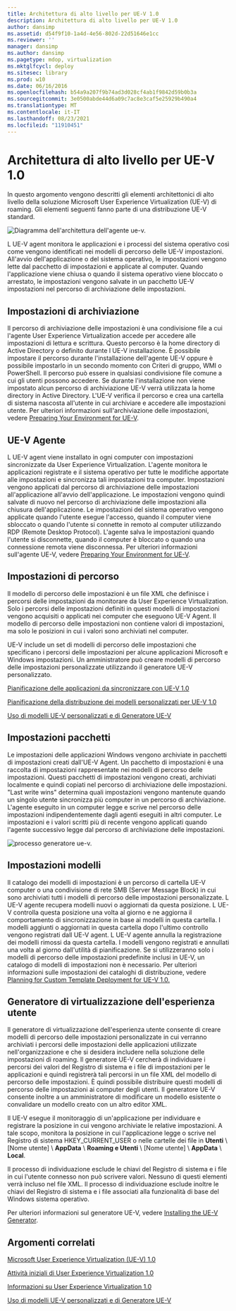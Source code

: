 ```yaml
---
title: Architettura di alto livello per UE-V 1.0
description: Architettura di alto livello per UE-V 1.0
author: dansimp
ms.assetid: d54f9f10-1a4d-4e56-802d-22d51646e1cc
ms.reviewer: ''
manager: dansimp
ms.author: dansimp
ms.pagetype: mdop, virtualization
ms.mktglfcycl: deploy
ms.sitesec: library
ms.prod: w10
ms.date: 06/16/2016
ms.openlocfilehash: b54a9a207f9b74ad3d028cf4ab1f9842d59b0b3a
ms.sourcegitcommit: 3e0500abde44d6a09c7ac8e3caf5e25929b490a4
ms.translationtype: MT
ms.contentlocale: it-IT
ms.lasthandoff: 08/23/2021
ms.locfileid: "11910451"
---
```

# <a name="high-level-architecture-for-ue-v-10"></a>Architettura di alto livello per UE-V 1.0


In questo argomento vengono descritti gli elementi architettonici di alto livello della soluzione Microsoft User Experience Virtualization (UE-V) di roaming. Gli elementi seguenti fanno parte di una distribuzione UE-V standard.

![Diagramma dell'architettura dell'agente ue-v.](images/ue-vagentarchitecturaldiagram.gif)

L UE-V agent monitora le applicazioni e i processi del sistema operativo così come vengono identificati nei modelli di percorso delle UE-V impostazioni. All'avvio dell'applicazione o del sistema operativo, le impostazioni vengono lette dal pacchetto di impostazioni e applicate al computer. Quando l'applicazione viene chiusa o quando il sistema operativo viene bloccato o arrestato, le impostazioni vengono salvate in un pacchetto UE-V impostazioni nel percorso di archiviazione delle impostazioni.

## <a name="settings-storage-location"></a>Impostazioni di archiviazione


Il percorso di archiviazione delle impostazioni è una condivisione file a cui l'agente User Experience Virtualization accede per accedere alle impostazioni di lettura e scrittura. Questo percorso è la home directory di Active Directory o definito durante l UE-V installazione. È possibile impostare il percorso durante l'installazione dell'agente UE-V oppure è possibile impostarlo in un secondo momento con Criteri di gruppo, WMI o PowerShell. Il percorso può essere in qualsiasi condivisione file comune a cui gli utenti possono accedere. Se durante l'installazione non viene impostato alcun percorso di archiviazione UE-V verrà utilizzata la home directory in Active Directory. L'UE-V verifica il percorso e crea una cartella di sistema nascosta all'utente in cui archiviare e accedere alle impostazioni utente. Per ulteriori informazioni sull'archiviazione delle impostazioni, vedere [Preparing Your Environment for UE-V](preparing-your-environment-for-ue-v.md).

## <a name="ue-v-agent"></a>UE-V Agente


L UE-V agent viene installato in ogni computer con impostazioni sincronizzate da User Experience Virtualization. L'agente monitora le applicazioni registrate e il sistema operativo per tutte le modifiche apportate alle impostazioni e sincronizza tali impostazioni tra computer. Impostazioni vengono applicati dal percorso di archiviazione delle impostazioni all'applicazione all'avvio dell'applicazione. Le impostazioni vengono quindi salvate di nuovo nel percorso di archiviazione delle impostazioni alla chiusura dell'applicazione. Le impostazioni del sistema operativo vengono applicate quando l'utente esegue l'accesso, quando il computer viene sbloccato o quando l'utente si connette in remoto al computer utilizzando RDP (Remote Desktop Protocol). L'agente salva le impostazioni quando l'utente si disconnette, quando il computer è bloccato o quando una connessione remota viene disconnessa. Per ulteriori informazioni sull'agente UE-V, vedere [Preparing Your Environment for UE-V](preparing-your-environment-for-ue-v.md).

## <a name="settings-location-templates"></a><a href="" id="bkmk-settingslocationtemplate"></a>Impostazioni di percorso


Il modello di percorso delle impostazioni è un file XML che definisce i percorsi delle impostazioni da monitorare da User Experience Virtualization. Solo i percorsi delle impostazioni definiti in questi modelli di impostazioni vengono acquisiti o applicati nei computer che eseguono UE-V Agent. Il modello di percorso delle impostazioni non contiene valori di impostazioni, ma solo le posizioni in cui i valori sono archiviati nel computer.

UE-V include un set di modelli di percorso delle impostazioni che specificano i percorsi delle impostazioni per alcune applicazioni Microsoft e Windows impostazioni. Un amministratore può creare modelli di percorso delle impostazioni personalizzate utilizzando il generatore UE-V personalizzato.

[Pianificazione delle applicazioni da sincronizzare con UE-V 1.0](planning-which-applications-to-synchronize-with-ue-v-10.md)

[Pianificazione della distribuzione dei modelli personalizzati per UE-V 1.0](planning-for-custom-template-deployment-for-ue-v-10.md)

[Uso di modelli UE-V personalizzati e di Generatore UE-V](working-with-custom-ue-v-templates-and-the-ue-v-generator.md)

## <a name="settings-packages"></a>Impostazioni pacchetti


Le impostazioni delle applicazioni Windows vengono archiviate in pacchetti di impostazioni creati dall'UE-V Agent. Un pacchetto di impostazioni è una raccolta di impostazioni rappresentate nei modelli di percorso delle impostazioni. Questi pacchetti di impostazioni vengono creati, archiviati localmente e quindi copiati nel percorso di archiviazione delle impostazioni. "Last write wins" determina quali impostazioni vengono mantenute quando un singolo utente sincronizza più computer in un percorso di archiviazione. L'agente eseguito in un computer legge e scrive nel percorso delle impostazioni indipendentemente dagli agenti eseguiti in altri computer. Le impostazioni e i valori scritti più di recente vengono applicati quando l'agente successivo legge dal percorso di archiviazione delle impostazioni.

![processo generatore ue-v.](images/ue-vgeneratorprocess.gif)

## <a name="settings-template-catalog"></a>Impostazioni modelli


Il catalogo dei modelli di impostazioni è un percorso di cartella UE-V computer o una condivisione di rete SMB (Server Message Block) in cui sono archiviati tutti i modelli di percorso delle impostazioni personalizzate. L UE-V agente recupera modelli nuovi o aggiornati da questa posizione. L UE-V controlla questa posizione una volta al giorno e ne aggiorna il comportamento di sincronizzazione in base ai modelli in questa cartella. I modelli aggiunti o aggiornati in questa cartella dopo l'ultimo controllo vengono registrati dall UE-V agent. L UE-V agente annulla la registrazione dei modelli rimossi da questa cartella. I modelli vengono registrati e annullati una volta al giorno dall'utilità di pianificazione. Se si utilizzeranno solo i modelli di percorso delle impostazioni predefinite inclusi in UE-V, un catalogo di modelli di impostazioni non è necessario. Per ulteriori informazioni sulle impostazioni dei cataloghi di distribuzione, vedere [Planning for Custom Template Deployment for UE-V 1.0.](planning-for-custom-template-deployment-for-ue-v-10.md)

## <a name="user-experience-virtualization-generator"></a>Generatore di virtualizzazione dell'esperienza utente


Il generatore di virtualizzazione dell'esperienza utente consente di creare modelli di percorso delle impostazioni personalizzate in cui verranno archiviati i percorsi delle impostazioni delle applicazioni utilizzate nell'organizzazione e che si desidera includere nella soluzione delle impostazioni di roaming. Il generatore UE-V cercherà di individuare i percorsi dei valori del Registro di sistema e i file di impostazioni per le applicazioni e quindi registrerà tali percorsi in un file XML del modello di percorso delle impostazioni. È quindi possibile distribuire questi modelli di percorso delle impostazioni ai computer degli utenti. Il generatore UE-V consente inoltre a un amministratore di modificare un modello esistente o convalidare un modello creato con un altro editor XML.

Il UE-V esegue il monitoraggio di un'applicazione per individuare e registrare la posizione in cui vengono archiviate le relative impostazioni. A tale scopo, monitora la posizione in cui l'applicazione legge o scrive nel Registro di sistema HKEY\_CURRENT\_USER o nelle cartelle dei file in **Utenti** \\ \[Nome utente\] \\ **AppData**  \\  **Roaming e Utenti** \\ \[Nome utente\] \\ **AppData**  \\  **Local**.

Il processo di individuazione esclude le chiavi del Registro di sistema e i file in cui l'utente connesso non può scrivere valori. Nessuno di questi elementi verrà incluso nel file XML. Il processo di individuazione esclude inoltre le chiavi del Registro di sistema e i file associati alla funzionalità di base del Windows sistema operativo.

Per ulteriori informazioni sul generatore UE-V, vedere [Installing the UE-V Generator](installing-the-ue-v-generator.md).

## <a name="related-topics"></a>Argomenti correlati


[Microsoft User Experience Virtualization (UE-V) 1.0](index.md)

[Attività iniziali di User Experience Virtualization 1.0](getting-started-with-user-experience-virtualization-10.md)

[Informazioni su User Experience Virtualization 1.0](about-user-experience-virtualization-10.md)

[Uso di modelli UE-V personalizzati e di Generatore UE-V](working-with-custom-ue-v-templates-and-the-ue-v-generator.md)

 

 





